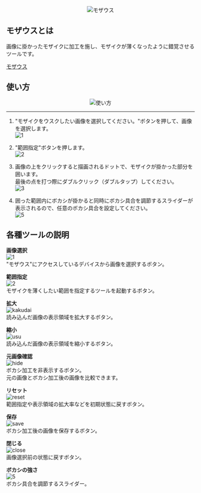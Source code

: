 <div align="center">
<img src="https://user-images.githubusercontent.com/48976713/67153943-c07ce800-f32d-11e9-8fdf-7d05609204da.jpg" alt="モザウス" title="モザウス">
</div>

## モザウスとは  
画像に掛かったモザイクに加工を施し、モザイクが薄くなったように錯覚させるツールです。  

<a href="https://mozausu.blue/" target="_blank">モザウス</a>

## 使い方  
<div align="center">
<img src="https://user-images.githubusercontent.com/48976713/67620957-23e3aa00-f847-11e9-81f9-2be65fe1ea3d.gif" alt="使い方" title="使い方">
</div>

***  
1. "モザイクをウスクしたい画像を選択してください。"ボタンを押して、画像を選択します。  
![1](https://user-images.githubusercontent.com/48976713/67252736-39f01400-f4af-11e9-86e1-5c2f07540ef5.JPG)  

2. "範囲指定"ボタンを押します。  
![2](https://user-images.githubusercontent.com/48976713/67252814-9c491480-f4af-11e9-8217-6fe69de32eef.JPG)  

3. 画像の上をクリックすると描画されるドットで、モザイクが掛かった部分を囲います。  
最後の点を打つ際にダブルクリック（ダブルタップ）してください。  
![3](https://user-images.githubusercontent.com/48976713/67253372-4629a080-f4b2-11e9-8f49-2db8d0f20659.JPG)  

4. 囲った範囲内にボカシが掛かると同時にボカシ具合を調節するスライダーが表示されるので、任意のボカシ具合を設定してください。  
![5](https://user-images.githubusercontent.com/48976713/67253569-2e065100-f4b3-11e9-812e-76e3a3e6441c.jpg)  

## 各種ツールの説明  
**画像選択**  
![1](https://user-images.githubusercontent.com/48976713/67252736-39f01400-f4af-11e9-86e1-5c2f07540ef5.JPG)  
"モザウス"にアクセスしているデバイスから画像を選択するボタン。

**範囲指定**  
![2](https://user-images.githubusercontent.com/48976713/67252814-9c491480-f4af-11e9-8217-6fe69de32eef.JPG)  
モザイクを薄くしたい範囲を指定するツールを起動するボタン。    

**拡大**  
![kakudai](https://user-images.githubusercontent.com/48976713/67253750-5cd0f700-f4b4-11e9-9625-ee28ded1fef5.JPG)  
読み込んだ画像の表示領域を拡大するボタン。  

**縮小**  
![usu](https://user-images.githubusercontent.com/48976713/68175238-e2c86400-ffc3-11e9-8a21-475d9d23c3a5.JPG)  
読み込んだ画像の表示領域を縮小するボタン。  

**元画像確認**  
![hide](https://user-images.githubusercontent.com/48976713/67253986-8a6a7000-f4b5-11e9-9bc4-e38359a752f0.JPG)  
ボカシ加工を非表示するボタン。  
元の画像とボカシ加工後の画像を比較できます。  

**リセット**  
![reset](https://user-images.githubusercontent.com/48976713/67253987-8b030680-f4b5-11e9-9040-49ed6197b0c8.JPG)  
範囲指定や表示領域の拡大率などを初期状態に戻すボタン。  

**保存**  
![save](https://user-images.githubusercontent.com/48976713/67253988-8b030680-f4b5-11e9-82bc-91b1f6256e1e.JPG)  
ボカシ加工後の画像を保存するボタン。  

**閉じる**  
![close](https://user-images.githubusercontent.com/48976713/67253989-8b030680-f4b5-11e9-9e18-eda3f492ffbf.JPG)  
画像選択前の状態に戻すボタン。  

**ボカシの強さ**  
![5](https://user-images.githubusercontent.com/48976713/67253569-2e065100-f4b3-11e9-812e-76e3a3e6441c.jpg)  
ボカシ具合を調節するスライダー。